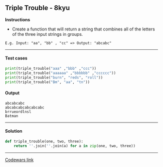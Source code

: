## Triple Trouble - 8kyu

**Instructions**

- Create a function that will return a string that combines all of the letters of the three input strings in groups. 

```
E.g. Input: "aa", "bb" , "cc" => Output: "abcabc"
```

---

#### Test cases

```python
print(triple_trouble("aaa" ,"bbb" ,"ccc"))
print(triple_trouble("aaaaaa" ,"bbbbbb" ,"cccccc"))
print(triple_trouble("burn", "reds", "roll"))
print(triple_trouble("Bm", "aa", "tn"))
```

#### Output 

```
abcabcabc
abcabcabcabcabcabc
brrueordlnsl
Batman
```

---

#### Solution

```python
def triple_trouble(one, two, three):
    return ''.join(''.join(a) for a in zip(one, two, three))
```

---

[Codewars link](https://www.codewars.com/kata/5704aea738428f4d30000914)
